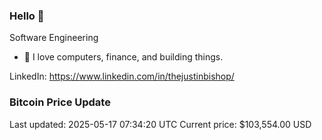 ### Hello 🤙  

Software Engineering

- 🔭 I love computers, finance, and building things.
  
LinkedIn: https://www.linkedin.com/in/thejustinbishop/  







































































































































































































### Bitcoin Price Update
Last updated: 2025-05-17 07:34:20 UTC
Current price: $103,554.00 USD
